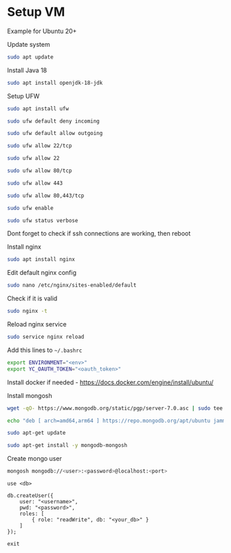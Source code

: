 # Setup VM
Example for Ubuntu 20+

Update system
```bash
sudo apt update
```

Install Java 18
```bash
sudo apt install openjdk-18-jdk
```

Setup UFW
```bash
sudo apt install ufw
```
```bash
sudo ufw default deny incoming
```
```bash
sudo ufw default allow outgoing
```
```bash
sudo ufw allow 22/tcp
```
```bash
sudo ufw allow 22
```
```bash
sudo ufw allow 80/tcp
```
```bash
sudo ufw allow 443
```
```bash
sudo ufw allow 80,443/tcp
```
```bash
sudo ufw enable
```
```bash
sudo ufw status verbose
```
Dont forget to check if ssh connections are working, then reboot

Install nginx
```bash
sudo apt install nginx
```
Edit default nginx config
```bash
sudo nano /etc/nginx/sites-enabled/default
```
Check if it is valid
```bash
sudo nginx -t
```
Reload nginx service
```bash
sudo service nginx reload
```

Add this lines to `~/.bashrc`
```bash
export ENVIRONMENT="<env>"
export YC_OAUTH_TOKEN="<oauth_token>"
```

Install docker if needed - https://docs.docker.com/engine/install/ubuntu/

Install mongosh
```bash
wget -qO- https://www.mongodb.org/static/pgp/server-7.0.asc | sudo tee /etc/apt/trusted.gpg.d/server-7.0.asc
```
```bash
echo "deb [ arch=amd64,arm64 ] https://repo.mongodb.org/apt/ubuntu jammy/mongodb-org/7.0 multiverse" | sudo tee /etc/apt/sources.list.d/mongodb-org-7.0.list
```
```bash
sudo apt-get update
```
```bash
sudo apt-get install -y mongodb-mongosh
```
Create mongo user
```bash
mongosh mongodb://<user>:<password>@localhost:<port>
```

```mongosh
use <db>
```
```mongosh
db.createUser({
    user: "<username>",
    pwd: "<password>",
    roles: [
        { role: "readWrite", db: "<your_db>" }
    ]
});
```
```mongosh
exit
```
